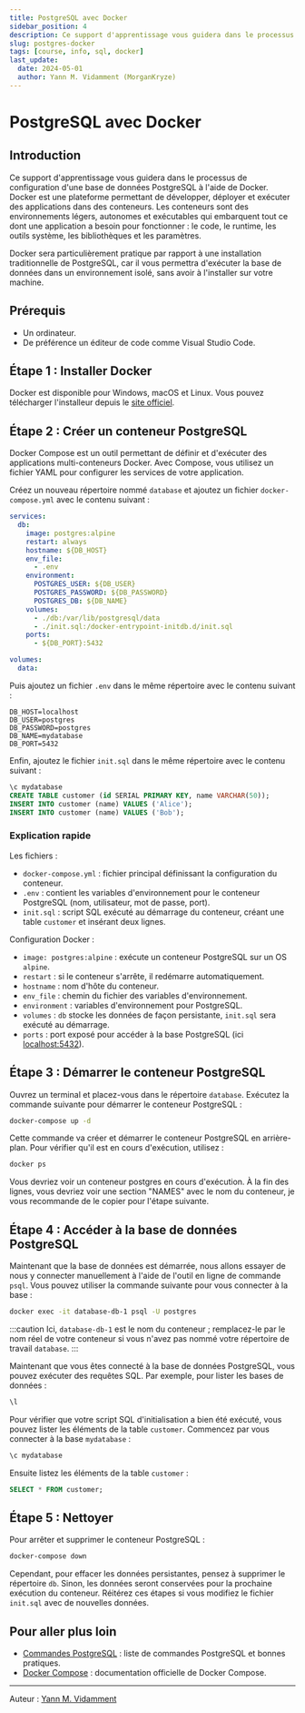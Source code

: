 ```yaml
---
title: PostgreSQL avec Docker
sidebar_position: 4
description: Ce support d'apprentissage vous guidera dans le processus de configuration d'une base de données PostgreSQL à l'aide de Docker.
slug: postgres-docker
tags: [course, info, sql, docker]
last_update:
  date: 2024-05-01
  author: Yann M. Vidamment (MorganKryze)
---
```


# PostgreSQL avec Docker

## Introduction

Ce support d'apprentissage vous guidera dans le processus de configuration d'une base de données PostgreSQL à l'aide de Docker. Docker est une plateforme permettant de développer, déployer et exécuter des applications dans des conteneurs. Les conteneurs sont des environnements légers, autonomes et exécutables qui embarquent tout ce dont une application a besoin pour fonctionner : le code, le runtime, les outils système, les bibliothèques et les paramètres.

Docker sera particulièrement pratique par rapport à une installation traditionnelle de PostgreSQL, car il vous permettra d'exécuter la base de données dans un environnement isolé, sans avoir à l'installer sur votre machine.

## Prérequis

- Un ordinateur.
- De préférence un éditeur de code comme Visual Studio Code.

## Étape 1 : Installer Docker

Docker est disponible pour Windows, macOS et Linux. Vous pouvez télécharger l'installeur depuis le [site officiel](https://www.docker.com/products/docker-desktop).

## Étape 2 : Créer un conteneur PostgreSQL

Docker Compose est un outil permettant de définir et d'exécuter des applications multi-conteneurs Docker. Avec Compose, vous utilisez un fichier YAML pour configurer les services de votre application.

Créez un nouveau répertoire nommé `database` et ajoutez un fichier `docker-compose.yml` avec le contenu suivant :

```yaml
services:
  db:
    image: postgres:alpine
    restart: always
    hostname: ${DB_HOST}
    env_file:
      - .env
    environment:
      POSTGRES_USER: ${DB_USER}
      POSTGRES_PASSWORD: ${DB_PASSWORD}
      POSTGRES_DB: ${DB_NAME}
    volumes:
      - ./db:/var/lib/postgresql/data
      - ./init.sql:/docker-entrypoint-initdb.d/init.sql
    ports:
      - ${DB_PORT}:5432

volumes:
  data:
```

Puis ajoutez un fichier `.env` dans le même répertoire avec le contenu suivant :

```env
DB_HOST=localhost
DB_USER=postgres
DB_PASSWORD=postgres
DB_NAME=mydatabase
DB_PORT=5432
```

Enfin, ajoutez le fichier `init.sql` dans le même répertoire avec le contenu suivant :

```sql
\c mydatabase
CREATE TABLE customer (id SERIAL PRIMARY KEY, name VARCHAR(50));
INSERT INTO customer (name) VALUES ('Alice');
INSERT INTO customer (name) VALUES ('Bob');
```

### Explication rapide

Les fichiers :

- `docker-compose.yml` : fichier principal définissant la configuration du conteneur.
- `.env` : contient les variables d'environnement pour le conteneur PostgreSQL (nom, utilisateur, mot de passe, port).
- `init.sql` : script SQL exécuté au démarrage du conteneur, créant une table `customer` et insérant deux lignes.

Configuration Docker :

- `image: postgres:alpine` : exécute un conteneur PostgreSQL sur un OS `alpine`.
- `restart` : si le conteneur s'arrête, il redémarre automatiquement.
- `hostname` : nom d'hôte du conteneur.
- `env_file` : chemin du fichier des variables d'environnement.
- `environment` : variables d'environnement pour PostgreSQL.
- `volumes` : `db` stocke les données de façon persistante, `init.sql` sera exécuté au démarrage.
- `ports` : port exposé pour accéder à la base PostgreSQL (ici [localhost:5432](http://localhost:5432)).

## Étape 3 : Démarrer le conteneur PostgreSQL

Ouvrez un terminal et placez-vous dans le répertoire `database`. Exécutez la commande suivante pour démarrer le conteneur PostgreSQL :

```bash
docker-compose up -d
```

Cette commande va créer et démarrer le conteneur PostgreSQL en arrière-plan. Pour vérifier qu'il est en cours d'exécution, utilisez :

```bash
docker ps
```

Vous devriez voir un conteneur postgres en cours d'exécution. À la fin des lignes, vous devriez voir une section "NAMES" avec le nom du conteneur, je vous recommande de le copier pour l'étape suivante.

## Étape 4 : Accéder à la base de données PostgreSQL

Maintenant que la base de données est démarrée, nous allons essayer de nous y connecter manuellement à l'aide de l'outil en ligne de commande `psql`. Vous pouvez utiliser la commande suivante pour vous connecter à la base :

```bash
docker exec -it database-db-1 psql -U postgres
```

:::caution
Ici, `database-db-1` est le nom du conteneur ; remplacez-le par le nom réel de votre conteneur si vous n'avez pas nommé votre répertoire de travail `database`.
:::

Maintenant que vous êtes connecté à la base de données PostgreSQL, vous pouvez exécuter des requêtes SQL. Par exemple, pour lister les bases de données :

```sql
\l
```

Pour vérifier que votre script SQL d'initialisation a bien été exécuté, vous pouvez lister les éléments de la table `customer`. Commencez par vous connecter à la base `mydatabase` :

```sql
\c mydatabase
```

Ensuite listez les éléments de la table `customer` :

```sql
SELECT * FROM customer;
```

## Étape 5 : Nettoyer

Pour arrêter et supprimer le conteneur PostgreSQL :

```bash
docker-compose down
```

Cependant, pour effacer les données persistantes, pensez à supprimer le répertoire `db`. Sinon, les données seront conservées pour la prochaine exécution du conteneur. Réitérez ces étapes si vous modifiez le fichier `init.sql` avec de nouvelles données.

## Pour aller plus loin

- [Commandes PostgreSQL](https://tomcam.github.io/postgres/) : liste de commandes PostgreSQL et bonnes pratiques.
- [Docker Compose](https://docs.docker.com/compose/) : documentation officielle de Docker Compose.

---

Auteur : [Yann M. Vidamment](https://github.com/MorganKryze)
